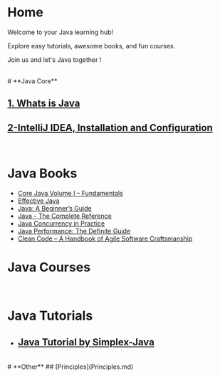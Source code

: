 # **Home**

Welcome to your Java learning hub! 

Explore easy tutorials, awesome books, and fun courses. 

Join us and let's Java together !

<br>
# **Java Core**

## [1. Whats is Java](Core%20Java/1.%20Whats%20is%20Java.md)
## [2-IntelliJ IDEA, Installation and Configuration](Core%20Java/2-IntelliJ%20IDEA,%20Installation%20and%20Configuration.md)


<br>

# **Java Books**

- [Core Java Volume I – Fundamentals](http://geni.us/YHJX7v)
- [Effective Java](http://geni.us/RuQ6d)
- [Java: A Beginner’s Guide](http://geni.us/t0Y89c)
- [Java - The Complete Reference](http://geni.us/WBj4)
- [Java Concurrency in Practice](http://geni.us/7d3hFgB)
- [Java Performance: The Definite Guide](http://geni.us/B6XAX)
- [Clean Code – A Handbook of Agile Software Craftsmanship](http://geni.us/gteGs5m)



# **Java Courses**

  <br>

# **Java Tutorials**

- ## [Java Tutorial by Simplex-Java](app://obsidian.md/Tutorials.md)

<br>
# **Other**
## [Principles](Principles.md)
  

